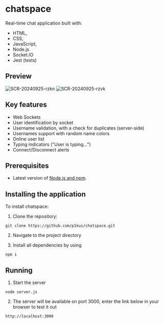 # chatspace

Real-time chat application built with:
- HTML,
- CSS,
- JavaScript,
- Node.js
- Socket.IO
- Jest (tests)


## Preview

  ![SCR-20240925-rzkn](https://github.com/user-attachments/assets/0cc10e96-1948-4b11-a6d7-3c82e5ad87d6)
  ![SCR-20240925-rzvk](https://github.com/user-attachments/assets/6b64d3fd-964f-4595-a06a-d9c956d25556)



## Key features

- Web Sockets
- User identification by socket
- Username validation, with a check for duplicates (server-side)
- Usernames support with random name colors
- Online user list
- Typing indicators ("User is typing...")
- Connect/Disconnect alerts


## Prerequisites

-  Latest version of [Node.js and npm](https://nodejs.org/en/download/).

## Installing the application

To install chatspace:

1. Clone the repository:

```
git clone https://github.com/p1kus/chatspace.git
```

2. Navigate to the project directory

3. Install all dependencies by using

```
npm i
```

## Running 

1. Start the server

```
node server.js
```

2. The server will be available on port 3000, enter the link below in your browser to test it out

```
http://localhost:3000
```






